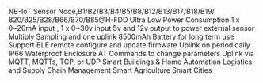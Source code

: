 NB-IoT Sensor Node,B1/B2/B3/B4/B5/B8/B12/B13/B17/B18/B19/ B20/B25/B28/B66/B70/B85@H-FDD
Ultra Low Power Consumption
1 x 0~20mA input , 1 x 0~30v input
5v and 12v output to power external sensor
Multiply Sampling and one uplink
8500mAh Battery for long term use
Support BLE remote configure and update firmware
Uplink on periodically
IP66 Waterproof Enclosure
AT Commands to change parameters
Uplink via MQTT, MQTTs, TCP, or UDP
Smart Buildings & Home Automation
Logistics and Supply Chain Management
Smart Agriculture
Smart Cities
